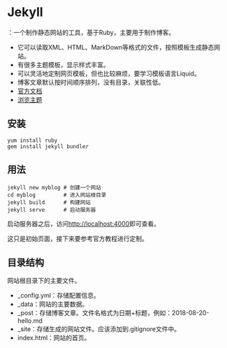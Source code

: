 # Jekyll

：一个制作静态网站的工具，基于Ruby，主要用于制作博客。
- 它可以读取XML、HTML、MarkDown等格式的文件，按照模板生成静态网站。
- 有很多主题模板，显示样式丰富。
- 可以灵活地定制网页模板，但也比较麻烦，要学习模板语言Liquid。
- 博客文章默认按时间顺序排列，没有目录，关联性低。
- [官方文档](https://www.jekyll.com.cn/docs/)
- [浏览主题](http://jekyllthemes.org/)

## 安装

```shell
yum install ruby
gem install jekyll bundler
```

## 用法

```shell
jekyll new myblog # 创建一个网站
cd myblog         # 进入网站根目录
jekyll build      # 构建网站
jekyll serve      # 启动服务器
```

启动服务器之后，访问<http://localhost:4000>即可查看。

这只是初始页面，接下来要参考官方教程进行定制。

## 目录结构

网站根目录下的主要文件。
- _config.yml：存储配置信息。
- _data：网站的主要数据。
- _post：存储博客文章。文件名格式为日期+标题，例如：2018-08-20-hello.md
- _site：存储生成的网站文件。应该添加到.gitignore文件中。
- index.html：网站的首页。
